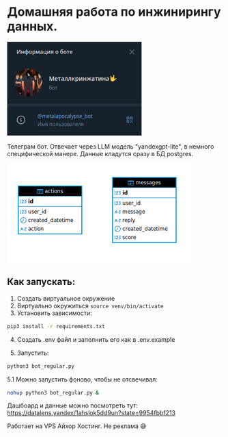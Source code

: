 # Домашняя работа по инжинирингу данных.

![Альтернативный текст для картинки](images/logo.png)

Телеграм бот. 
Отвечает через LLM модель "yandexgpt-lite", в немного специфической манере.
Данные кладутся сразу в БД postgres.

![О боте](images/diagram.png)


## Как запускать:
1. Создать виртуальное окружение
2. Виртуально окружиться `source venv/bin/activate`
3. Установить зависимости:
```bash
pip3 install -r requirements.txt
```
4. Создать .env файл и заполнить его как в .env.example

5. Запустить:
```bash
python3 bot_regular.py
```

5.1 Можно запустить фоново, чтобы не отсвечивал:
```bash
nohup python3 bot_regular.py &
```

Дашбоард и данные можно посмотреть тут: https://datalens.yandex/1ahslok5dd9un?state=9954fbbf213

Работает на VPS Айхор Хостинг. Не реклама 😅